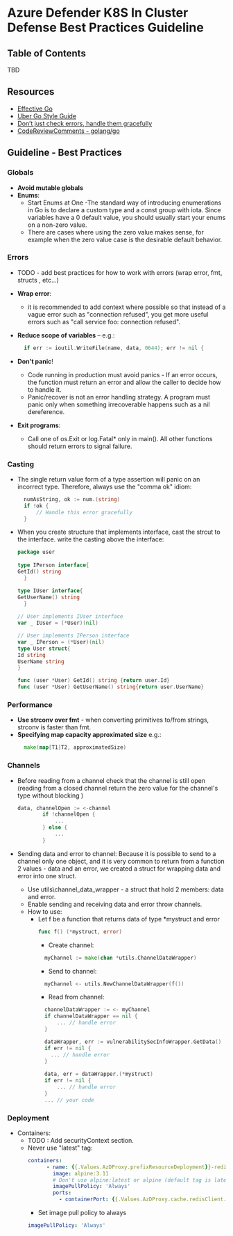 # Azure Defender K8S In Cluster Defense Best Practices Guideline

## Table of Contents

TBD

## Resources

- [Effective Go](https://golang.org/doc/effective_go)
- [Uber Go Style Guide](https://github.com/uber-go/guide/blob/master/style.md#specifying-map-capacity-hints)
- [Don’t just check errors, handle them gracefully](https://dave.cheney.net/2016/04/27/dont-just-check-errors-handle-them-gracefully)
- [CodeReviewComments - golang/go](https://github.com/golang/go/wiki/CodeReviewComments)

## Guideline - Best Practices

### Globals

- **Avoid mutable globals**
- **Enums**:
    - Start Enums at One -The standard way of introducing enumerations in Go is to declare a custom type and a const
      group with iota. Since variables have a 0 default value, you should usually start your enums on a non-zero value.
    - There are cases where using the zero value makes sense, for example when the zero value case is the desirable
      default behavior.

### Errors

- TODO - add best practices for how to work with errors (wrap error, fmt, structs , etc...)

- **Wrap error**:
    - it is recommended to add context where possible so that instead of a vague error such as "connection refused", you
      get more useful errors such as "call service foo: connection refused".
- **Reduce scope of variables** – e.g.:
  ```go
    if err := ioutil.WriteFile(name, data, 0644); err != nil { 
    ```


- **Don't panic**!
    - Code running in production must avoid panics - If an error occurs, the function must return an error and allow the
      caller to decide how to handle it.
    - Panic/recover is not an error handling strategy. A program must panic only when something irrecoverable happens
      such as a nil dereference.

- **Exit programs**:
    - Call one of os.Exit or log.Fatal* only in main(). All other functions should return errors to signal failure.

### Casting

- The single return value form of a type assertion will panic on an incorrect type. Therefore, always use the "comma ok"
  idiom:
  ```go
    numAsString, ok := num.(string)
    if !ok {
        // Handle this error gracefully
    }  
    ```

- When you create structure that implements interface, cast the strcut to the interface. write the casting above the
  interface:
  ```go
  package user
    
  type IPerson interface{
  GetId() string
    }
  
  type IUser interface{
  GetUserName() string
    }
    
  // User implements IUser interface
  var _ IUser = (*User)(nil)
  
  // User implements IPerson interface
  var _ IPerson = (*User)(nil)
  type User struct{
  Id string
  UserName string
  }
  
  func (user *User) GetId() string {return user.Id}
  func (user *User) GetUserName() string{return user.UserName}
    ```

### Performance

- **Use strconv over fmt** - when converting primitives to/from strings, strconv is faster than fmt.
- **Specifying map capacity approximated size** e.g.:
  ```go
    make(map[T1]T2, approximatedSize)
    ```

### Channels

- Before reading from a channel check that the channel is still open (reading from a closed channel return the zero value for the channel's type without blocking )
    ```go
    data, channelOpen := <-channel
            if !channelOpen {
                ...
            } else {
                ...
            }
    ```
  
- Sending data and error to channel: Because it is possible to send to a channel only one object, and it is very common to return from a function 2 values - data and an error, we created a struct for wrapping data and error into one struct.
  - Use utils\channel_data_wrapper - a struct that hold 2 members: data and error.
  - Enable sending and receiving data and error throw channels.
  - How to use:
    - Let f be a function that returns data of type *mystruct and error
      ```go
      func f() (*mystruct, error)
      ```
      - Create channel:
      ```go
        myChannel := make(chan *utils.ChannelDataWrapper)
        ```
      - Send to channel:
      ```go
        myChannel <- utils.NewChannelDataWrapper(f())
        ```
      - Read from channel:
      ```go
        channelDataWrapper := <- myChannel
        if channelDataWrapper == nil {
            ... // handle error
        } 
      
        dataWrapper, err := vulnerabilitySecInfoWrapper.GetData()
        if err != nil {
          ... // handle error
        }
        
        data, err = dataWrapper.(*mystruct)
        if err != nil {
        	... // handle error
        }
        ... // your code 
        ```
      
### Deployment

- Containers:
  - TODO : Add securityContext section.
  - Never use "latest" tag:
    ```yaml
    containers:
          - name: {{.Values.AzDProxy.prefixResourceDeployment}}-redis
            image: alpine:3.11
            # Don't use alpine:latest or alpine (default tag is latest).
            imagePullPolicy: 'Always'
            ports:
              - containerPort: {{.Values.AzDProxy.cache.redisClient.targetport}}
      ```
      - Set image pull policy to always
    ```yaml
    imagePullPolicy: 'Always'
      ```